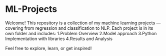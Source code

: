 # ML-Projects

Welcome! This repository is a collection of my machine learning projects — covering from regression and classification to NLP.
Each project is in its own folder and includes:
1.Problem Overview
2.Model approach
3.Python Implementation with libraries
4.Results and Analysis

Feel free to explore, learn, or get inspired!
